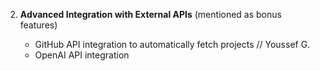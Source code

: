 2.  **Advanced Integration with External APIs** (mentioned as bonus features)

    -   GitHub API integration to automatically fetch projects  // Youssef G.
    -   OpenAI API integration

